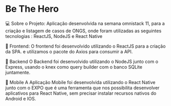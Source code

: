 # Be The Hero

💻 Sobre o Projeto:
Aplicação desenvolvida na semana omnistack 11, para a criação e listagem de casos de ONGS, onde foram utilizadas 
as seguintes tecnologias : ReactJS, NodeJS e React Native

📡 Frontend:
O frontend foi desenvolvido utilizando o ReactJS para a criação da SPA. e utilizamos o pacote do Axios para consumir a API.

📡 Backend
O Backend foi desenvolvido utilizando o NodeJS junto com o Express, usando o knex como query builder com o banco SQLite 
juntamente.

📡 Mobile
A Aplicação Mobile foi desenvolvida utilizando o React Native junto com o EXPO que é uma ferramenta que nos possibilita 
desenvolver aplicativos para React Native, sem precisar instalar recursos nativos do Android e IOS.



